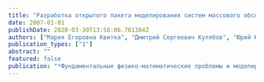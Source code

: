 ```yaml
---
title: "Разработка открытого пакета моделирования систем массового обслуживания"
date: 2007-01-01
publishDate: 2020-03-30T13:58:06.761384Z
authors: ["Мария Егоровна Квитка", "Дмитрий Сергеевич Кулябов", "Юрий Юрьевич Сёмкин", "С О Томила"]
publication_types: ["1"]
abstract: ""
featured: false
publication: "*Фундаментальные физико-математические проблемы и моделирование технико-технологических систем. Ежегодный сборник научных трудов*"
---
```


